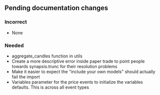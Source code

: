 ## Pending documentation changes
### Incorrect
- None
### Needed
- aggregate_candles function in utils
- Create a more descriptive error inside paper trade to point people towards synapsis.trunc for their resolution problems
- Make it easier to expect the "include your own models" should actually fail the import
- Variables parameter for the price events to initialize the variables defaults. This is across all event types